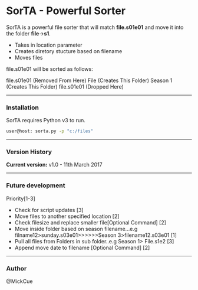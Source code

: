 # SorTA - Powerful Sorter

SorTA is a powerful file sorter that will match **file.s01e01** and move it into the folder **file**->**s1**.

  - Takes in location parameter
  - Creates diretory stucture based on filename
  - Moves files

file.s01e01 will be sorted as follows:

file.s01e01 (Removed From Here)
File (Creates This Folder)
Season 1 (Creates This Folder)
file.s01e01 (Dropped Here)

___
### Installation

SorTA requires Python v3 to run.

```sh
user@host: sorta.py -p "c:/files"
```

___
### Version History

**Current version:** v1.0  - 11th March 2017
___
### Future development
Priority[1-3]
- Check for script updates [3]
- Move files to another specified location [2]
- Check filesize and replace smaller file[Optional Command] [2]
- Move inside folder based on season filename...e.g filname12>sunday.s03e01>>>>>>Season 3>filename12.s03e01 [1]
- Pull all files from Folders in sub folder..e.g Season 1> File.s1e2 [3]
- Append move date to filename [Optional Command] [2]

___
### Author
@MickCue
